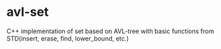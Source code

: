 # avl-set
C++ implementation of set based on AVL-tree with basic functions from STD(insert, erase, find, lower_bound, etc.)
